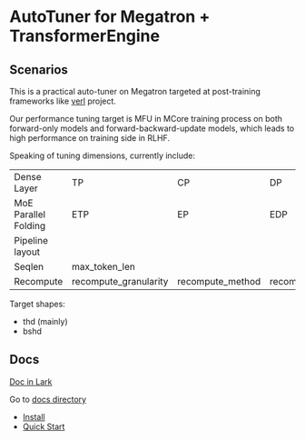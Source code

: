 # AutoTuner for Megatron + TransformerEngine

## Scenarios

This is a practical auto-tuner on Megatron targeted at post-training frameworks like [verl](https://github.com/volcengine/verl) project.

Our performance tuning target is MFU in MCore training process on both forward-only models and forward-backward-update models, which leads to high performance on training side in RLHF.

Speaking of tuning dimensions, currently include:

|   |   |   |   |   |   |
|---|---|---|---|---|---|
|Dense Layer|TP|CP|DP|PP|VPP|
|MoE Parallel Folding|ETP|EP|EDP|||
|Pipeline layout|||||
|Seqlen|max_token_len|||||
|Recompute|recompute_granularity|recompute_method|recompute_num_layers|recompute_modules||

Target shapes:

- thd (mainly)
- bshd

## Docs

[Doc in Lark](https://acs-frontier.feishu.cn/wiki/JRfAwjGeMiGmwWk3IM7ct26Tn2e)

Go to [docs directory](./docs/)

- [Install](./docs/Install.md)
- [Quick Start](./docs/QuickStart.md)